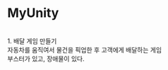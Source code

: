 # MyUnity

<br/>
1. 배달 게임 만들기 <br/>
자동차를 움직여서 물건을 픽업한 후 고객에게 배달하는 게임<br/>
부스터가 있고, 장애물이 있다.<br/>
<br/>
